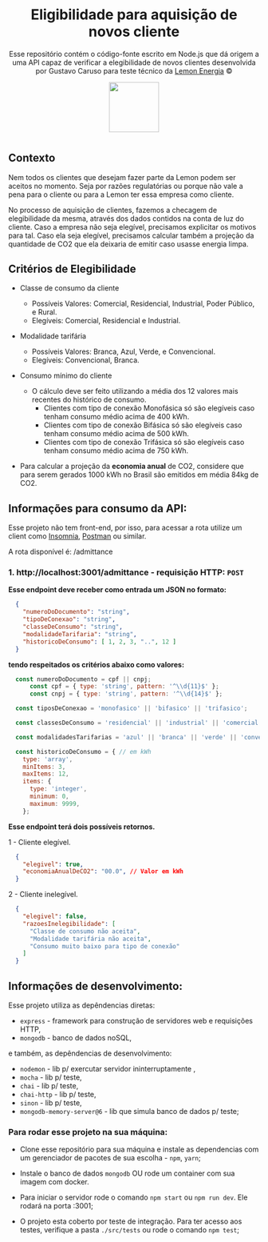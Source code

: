 <div align="center">

# Eligibilidade para aquisição de novos cliente


Esse repositório contém o código-fonte escrito em Node.js que dá origem a uma API capaz de verificar a elegibilidade de novos clientes desenvolvida por Gustavo Caruso para teste técnico da [Lemon Energia](https://www.energialemon.com.br/) ©

<img src="https://assets.website-files.com/5f7e0994165e365ab297bfe7/5fb28b8004eb4b7dff6fcf23_logo-original.png" width="100px">

</div>

#

## Contexto

Nem todos os clientes que desejam fazer parte da Lemon podem ser aceitos no momento. Seja por razões regulatórias ou porque não vale a pena para o cliente ou para a Lemon ter essa empresa como cliente. 

No processo de aquisição de clientes, fazemos a checagem de elegibilidade da mesma, através dos dados contidos na conta de luz do cliente. Caso a empresa não seja elegível, precisamos explicitar os motivos para tal. Caso ela seja elegível, precisamos calcular também a projeção da quantidade de CO2 que ela deixaria de emitir caso usasse energia limpa.

## Critérios de Elegibilidade

- Classe de consumo da cliente
    - Possíveis Valores: Comercial, Residencial, Industrial, Poder Público, e Rural.
    - Elegíveis: Comercial, Residencial e Industrial.

- Modalidade tarifária
    - Possíveis Valores: Branca, Azul, Verde, e Convencional.
    - Elegíveis: Convencional, Branca.
- Consumo mínimo do cliente
    - O cálculo deve ser feito utilizando a média dos 12 valores mais recentes do histórico de consumo.
        - Clientes com tipo de conexão Monofásica só são elegíveis caso tenham consumo médio acima de 400 kWh.
        - Clientes com tipo de conexão Bifásica só são elegíveis caso tenham consumo médio acima de 500 kWh.
        - Clientes com tipo de conexão Trifásica só são elegíveis caso tenham consumo médio acima de 750 kWh.

- Para calcular a projeção da **economia anual** de CO2, considere que para serem gerados 1000 kWh no Brasil são emitidos em média 84kg de CO2.


## Informações para consumo da API:

<!-- Esse projeto esta hospedado na plataforma <a href="https://www.heroku.com/" target="_blank">HEROKU</a> e pode ser acessado através <a href="https://dg-cc-gustacaru.herokuapp.com/" target="_blank">DESTE LINK</a> -->

<!-- O Banco de dados utilizado é o <a target="_blank" href="https://www.mongodb.com/">MongoDB</a> e está hospedado no <a target="_blank" href="https://cloud.mongodb.com/">MongoCloud Atlas</a> -->

Esse projeto não tem front-end, por isso, para acessar a rota utilize um client como 
<a target="_blank" href="https://insomnia.rest/">Insomnia</a>, <a target="_blank" href="https://www.postman.com/">Postman</a> ou similar.

A rota disponível é: /admittance

###  1. http://localhost:3001/admittance - requisição HTTP: `POST` <br>
  **Esse endpoint deve receber como entrada um JSON no formato:**

  ```json
    {
      "numeroDoDocumento": "string",
      "tipoDeConexao": "string",
      "classeDeConsumo": "string",
      "modalidadeTarifaria": "string",
      "historicoDeConsumo": [ 1, 2, 3, "..", 12 ]
    }
  ```

  **tendo respeitados os critérios abaixo como valores:**
  ```javascript
    const numeroDoDocumento = cpf || cnpj;
        const cpf = { type: 'string', pattern: '^\\d{11}$' };
        const cnpj = { type: 'string', pattern: '^\\d{14}$' };

    const tiposDeConexao = 'monofasico' || 'bifasico' || 'trifasico';

    const classesDeConsumo = 'residencial' || 'industrial' || 'comercial' || 'rural' || 'poderPublico';

    const modalidadesTarifarias = 'azul' || 'branca' || 'verde' || 'convencional';

    const historicoDeConsumo = { // em kWh
      type: 'array',
      minItems: 3,
      maxItems: 12,
      items: {
        type: 'integer',
        minimum: 0,
        maximum: 9999,
      };
  ```

  **Esse endpoint terá dois possíveis retornos.**

  1 - Cliente elegível. 
  ```json
    {
      "elegivel": true,
      "economiaAnualDeCO2": "00.0", // Valor em kWh
    }
  ```

  2 - Cliente inelegível.
  ```json
    {
      "elegivel": false,
      "razoesInelegibilidade": [
        "Classe de consumo não aceita",
        "Modalidade tarifária não aceita",
        "Consumo muito baixo para tipo de conexão"
      ]
    }
  ```


## Informações de desenvolvimento:

Esse projeto utiliza as depêndencias diretas:
- `express` - framework para construção de servidores web e requisições HTTP,
- `mongodb` - banco de dados noSQL,

e também, as depêndencias de desenvolvimento:
- `nodemon` - lib p/ exercutar servidor ininterruptamente ,
- `mocha` - lib p/ teste,
- `chai` - lib p/ teste,
- `chai-http` - lib p/ teste,
- `sinon` - lib p/ teste,
- `mongodb-memory-server@6` - lib que simula banco de dados p/ teste;

### Para rodar esse projeto na sua máquina:
- Clone esse repositório para sua máquina e instale as dependencias com um gerenciador de pacotes de sua escolha - `npm`, `yarn`;

- Instale o banco de dados `mongodb` OU rode um container com sua imagem com docker.

- Para iniciar o servidor rode o comando `npm start` ou `npm run dev`. Ele rodará na porta :3001;

- O projeto esta coberto por teste de integração. Para ter acesso aos testes, verifique a pasta `./src/tests` ou rode o comando `npm test`;

#
